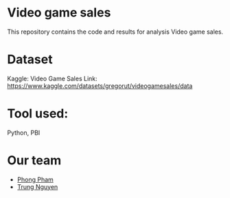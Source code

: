 # Video game sales
This repository contains the code and results for analysis Video game sales.

# Dataset
Kaggle: Video Game Sales
Link: https://www.kaggle.com/datasets/gregorut/videogamesales/data

# Tool used: 
Python, PBI

# Our team
- [Phong Pham](https://github.com/Kiddie-1410)
- [Trung Nguyen](https://github.com/nqtquoctrung94)

